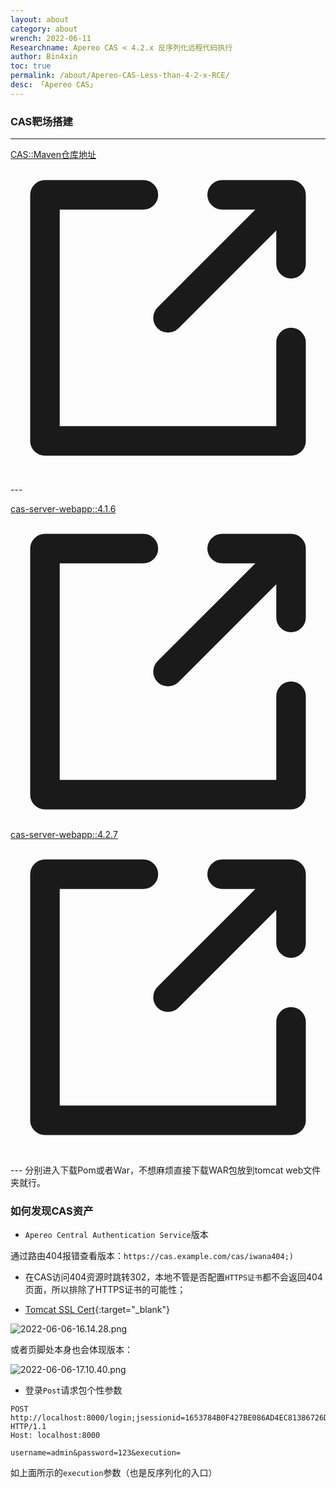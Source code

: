 ```yaml
---
layout: about
category: about
wrench: 2022-06-11
Researchname: Apereo CAS < 4.2.x 反序列化远程代码执行
author: Bin4xin
toc: true
permalink: /about/Apereo-CAS-Less-than-4-2-x-RCE/
desc: 「Apereo CAS」
---
```


### CAS靶场搭建

---
<div class="content">
<p>
<a href="https://mvnrepository.com/artifact/org.jasig.cas/cas-server-webapp" class="btn-primary btn color-border-accent-emphasis" target="blank">
CAS::Maven仓库地址<span class="DocsMarkdown--link-external-icon">
<svg fill="none" stroke="currentColor" stroke-width="1.5" stroke-linecap="round" stroke-linejoin="round" viewBox="0 0 16 16" role="img" aria-labelledby="title-9637423397128071" xmlns="http://www.w3.org/2000/svg"><title id="title-9637423397128071">External link icon</title><path d="M6.75,1.75h-5v12.5h12.5v-5m0,-4v-3.5h-3.5M8,8l5.5-5.5"></path></svg>
</span></a></p>
</div>
---
<div class="content">
<p>
<a href="https://mvnrepository.com/artifact/org.jasig.cas/cas-server-webapp/4.1.6" class="btn-primary btn color-border-accent-emphasis" target="blank">
cas-server-webapp::4.1.6<span class="DocsMarkdown--link-external-icon">
<svg fill="none" stroke="currentColor" stroke-width="1.5" stroke-linecap="round" stroke-linejoin="round" viewBox="0 0 16 16" role="img" aria-labelledby="title-9637423397128071" xmlns="http://www.w3.org/2000/svg"><title id="title-9637423397128071">External link icon</title><path d="M6.75,1.75h-5v12.5h12.5v-5m0,-4v-3.5h-3.5M8,8l5.5-5.5"></path></svg>
</span></a>
<a href="https://mvnrepository.com/artifact/org.jasig.cas/cas-server-webapp/4.2.7" class="btn-primary btn color-border-accent-emphasis" target="blank">
cas-server-webapp::4.2.7<span class="DocsMarkdown--link-external-icon">
<svg fill="none" stroke="currentColor" stroke-width="1.5" stroke-linecap="round" stroke-linejoin="round" viewBox="0 0 16 16" role="img" aria-labelledby="title-9637423397128071" xmlns="http://www.w3.org/2000/svg"><title id="title-9637423397128071">External link icon</title><path d="M6.75,1.75h-5v12.5h12.5v-5m0,-4v-3.5h-3.5M8,8l5.5-5.5"></path></svg>
</span></a>
</p>
</div>
---
分别进入下载Pom或者War，不想麻烦直接下载WAR包放到tomcat web文件夹就行。

### 如何发现CAS资产

- `Apereo Central Authentication Service`版本

通过路由404报错查看版本：`https://cas.example.com/cas/iwana404;)`

- 在CAS访问404资源时跳转302，本地不管是否配置`HTTPS证书`都不会返回404页面，所以排除了HTTPS证书的可能性；

- [Tomcat SSL Cert](https://www.jianshu.com/p/a55590f486a2){:target="_blank"}

![2022-06-06-16.14.28.png](https://image.yjs2635.xyz/images/2022/06/06/2022-06-06-16.14.28.png)

或者页脚处本身也会体现版本：

![2022-06-06-17.10.40.png](https://image.yjs2635.xyz/images/2022/06/06/2022-06-06-17.10.40.png)

- 登录`Post`请求包个性参数

```
POST http://localhost:8000/login;jsessionid=1653784B0F427BE086AD4EC81386726D HTTP/1.1
Host: localhost:8000

username=admin&password=123&execution=
```

如上面所示的`execution`参数（也是反序列化的入口）